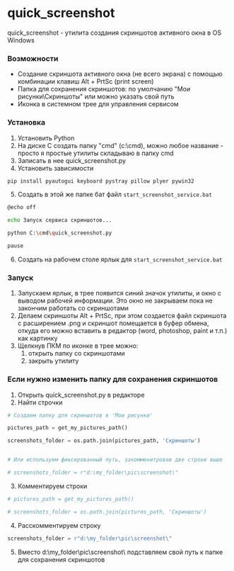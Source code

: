 # quick_screenshot

quick_screenshot - утилита создания скриншотов активного окна в OS Windows

### Возможности

- Создание скриншота активного окна (не всего экрана) с помощью комбинации клавиш Alt + PrtSc (print screen)
- Папка для сохранения скриншотов: по умолчанию "Мои рисунки\Скриншоты" или можно указать свой путь
- Иконка в системном трее для управления сервисом

### Установка

1. Установить Python
2. На диске C создать папку "cmd" (c:\cmd\), можно любое название - просто я простые утилиты складываю в папку cmd
3. Записать в нее quick_screenshot.py
4. Установить зависимости

```bash
pip install pyautogui keyboard pystray pillow plyer pywin32
```

5. Создать в этой же папке бат файл `start_screenshot_service.bat`

```bash
@echo off

echo Запуск сервиса скриншотов...

python C:\cmd\quick_screenshot.py

pause
```

6. Создать на рабочем столе ярлык для `start_screenshot_service.bat`

### Запуск

1. Запускаем ярлык, в трее появится синий значок утилиты, и окно с выводом рабочей информации. Это окно не закрываем пока не закончим работать со скриншотами
2. Делаем скриншоты Alt + PrtSc, при этом создается файл скриншота с расширением .png и скриншот помещается в буфер обмена, откуда его можно вставить в редактор (word, photoshop, paint и т.п.) как картинку
3. Щелкнув ПКМ по иконке в трее можно:
   1. открыть папку со скриншотами
   2. закрыть утилиту

### Если нужно изменить папку для сохранения скриншотов

1. Открыть quick_screenshot.py в редакторе
2. Найти строчки

```python
# Создаем папку для скриншотов в 'Мои рисунки'

pictures_path = get_my_pictures_path()

screenshots_folder = os.path.join(pictures_path, 'Скриншоты')


# Или используем фиксированный путь, закомменитровав две строки выше

# screenshots_folder = r"d:\my_folder\pic\screenshot\"
```

3. Комментируем строки

```python
# pictures_path = get_my_pictures_path()

# screenshots_folder = os.path.join(pictures_path, 'Скриншоты')
```

4. Расcкомментируем строку

```python
screenshots_folder = r"d:\my_folder\pic\screenshot\"
```

5. Вместо d:\my_folder\pic\screenshot\ подставляем свой путь к папке для сохранения скриншотов
